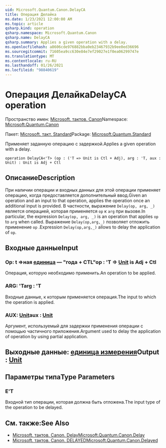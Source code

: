 ```yaml
---
uid: Microsoft.Quantum.Canon.DelayCA
title: Операция Делайка
ms.date: 1/23/2021 12:00:00 AM
ms.topic: article
qsharp.kind: operation
qsharp.namespace: Microsoft.Quantum.Canon
qsharp.name: DelayCA
qsharp.summary: Applies a given operation with a delay.
ms.openlocfilehash: a8606cde976882bba0eb23467932b9ee0ed36696
ms.sourcegitcommit: 71605ea9cc630e84e7ef29027e1f0ea06299747e
ms.translationtype: MT
ms.contentlocale: ru-RU
ms.lasthandoff: 01/26/2021
ms.locfileid: "98840619"
---
```

# <a name="delayca-operation"></a><span data-ttu-id="d7120-102">Операция Делайка</span><span class="sxs-lookup"><span data-stu-id="d7120-102">DelayCA operation</span></span>

<span data-ttu-id="d7120-103">Пространство имен: [Microsoft. тактов. Canon](xref:Microsoft.Quantum.Canon)</span><span class="sxs-lookup"><span data-stu-id="d7120-103">Namespace: [Microsoft.Quantum.Canon](xref:Microsoft.Quantum.Canon)</span></span>

<span data-ttu-id="d7120-104">Пакет: [Microsoft. такт. Standard](https://nuget.org/packages/Microsoft.Quantum.Standard)</span><span class="sxs-lookup"><span data-stu-id="d7120-104">Package: [Microsoft.Quantum.Standard](https://nuget.org/packages/Microsoft.Quantum.Standard)</span></span>


<span data-ttu-id="d7120-105">Применяет заданную операцию с задержкой.</span><span class="sxs-lookup"><span data-stu-id="d7120-105">Applies a given operation with a delay.</span></span>

```qsharp
operation DelayCA<'T> (op : ('T => Unit is Ctl + Adj), arg : 'T, aux : Unit) : Unit is Adj + Ctl
```


## <a name="description"></a><span data-ttu-id="d7120-106">Описание</span><span class="sxs-lookup"><span data-stu-id="d7120-106">Description</span></span>

<span data-ttu-id="d7120-107">При наличии операции и входных данных для этой операции применяет операцию, когда предоставляется дополнительный ввод.</span><span class="sxs-lookup"><span data-stu-id="d7120-107">Given an operation and an input to that operation, applies the operation once an additional input is provided.</span></span>
<span data-ttu-id="d7120-108">В частности, выражение `Delay(op, arg, _)` является операцией, которая применяется `op` к `arg` при вызове.</span><span class="sxs-lookup"><span data-stu-id="d7120-108">In particular, the expression `Delay(op, arg, _)` is an operation that applies `op` to `arg` when called.</span></span>
<span data-ttu-id="d7120-109">Выражение `Delay(op,arg,_)` позволяет отложить применение `op` .</span><span class="sxs-lookup"><span data-stu-id="d7120-109">Expression `Delay(op,arg,_)` allows to delay the application of `op`.</span></span>

## <a name="input"></a><span data-ttu-id="d7120-110">Входные данные</span><span class="sxs-lookup"><span data-stu-id="d7120-110">Input</span></span>

### <a name="op--t--unit--is-adj--ctl"></a><span data-ttu-id="d7120-111">Op: t =>ная [единица](xref:microsoft.quantum.lang-ref.unit)  — "года + CTL"</span><span class="sxs-lookup"><span data-stu-id="d7120-111">op : 'T => [Unit](xref:microsoft.quantum.lang-ref.unit)  is Adj + Ctl</span></span>

<span data-ttu-id="d7120-112">Операция, которую необходимо применить.</span><span class="sxs-lookup"><span data-stu-id="d7120-112">An operation to be applied.</span></span>


### <a name="arg--t"></a><span data-ttu-id="d7120-113">ARG: 'T</span><span class="sxs-lookup"><span data-stu-id="d7120-113">arg : 'T</span></span>

<span data-ttu-id="d7120-114">Входные данные, к которым применяется операция.</span><span class="sxs-lookup"><span data-stu-id="d7120-114">The input to which the operation is applied.</span></span>


### <a name="aux--unit"></a><span data-ttu-id="d7120-115">AUX: [Unit](xref:microsoft.quantum.lang-ref.unit)</span><span class="sxs-lookup"><span data-stu-id="d7120-115">aux : [Unit](xref:microsoft.quantum.lang-ref.unit)</span></span>

<span data-ttu-id="d7120-116">Аргумент, используемый для задержки применения операции с помощью частичного приложения.</span><span class="sxs-lookup"><span data-stu-id="d7120-116">Argument used to delay the application of operation by using partial application.</span></span>



## <a name="output--unit"></a><span data-ttu-id="d7120-117">Выходные данные: [единица измерения](xref:microsoft.quantum.lang-ref.unit)</span><span class="sxs-lookup"><span data-stu-id="d7120-117">Output : [Unit](xref:microsoft.quantum.lang-ref.unit)</span></span>



## <a name="type-parameters"></a><span data-ttu-id="d7120-118">Параметры типа</span><span class="sxs-lookup"><span data-stu-id="d7120-118">Type Parameters</span></span>

### <a name="t"></a><span data-ttu-id="d7120-119">Е</span><span class="sxs-lookup"><span data-stu-id="d7120-119">'T</span></span>

<span data-ttu-id="d7120-120">Входной тип операции, которая должна быть отложена.</span><span class="sxs-lookup"><span data-stu-id="d7120-120">The input type of the operation to be delayed.</span></span>

## <a name="see-also"></a><span data-ttu-id="d7120-121">См. также:</span><span class="sxs-lookup"><span data-stu-id="d7120-121">See Also</span></span>

- [<span data-ttu-id="d7120-122">Microsoft. тактов. Canon. Delay</span><span class="sxs-lookup"><span data-stu-id="d7120-122">Microsoft.Quantum.Canon.Delay</span></span>](xref:Microsoft.Quantum.Canon.Delay)
- [<span data-ttu-id="d7120-123">Microsoft. тактов. Canon. DELAYED</span><span class="sxs-lookup"><span data-stu-id="d7120-123">Microsoft.Quantum.Canon.Delayed</span></span>](xref:Microsoft.Quantum.Canon.Delayed)